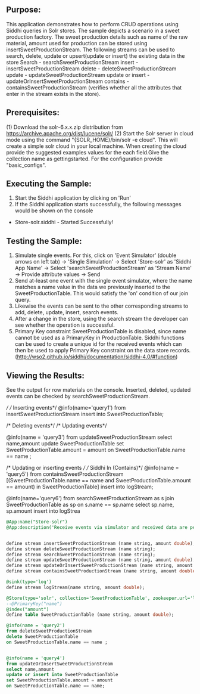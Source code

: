 

## Purpose:
This application demonstrates how to perform CRUD operations using Siddhi queries in Solr stores. The sample depicts a scenario in a sweet production factory. The sweet production details such as name of the raw material, amount used for production can be stored using insertSweetProductionStream. The following streams can be used to search, delete, update or upsert(update or insert) the existing data in the store
Search - searchSweetProductionStream
insert - insertSweetProductionStream
delete - deleteSweetProductionStream
update - updateSweetProductionStream
update or insert - updateOrInsertSweetProductionStream
contains - containsSweetProductionStream (verifies whether all the attributes that enter in the stream exists in the store).


## Prerequisites:
(1) Download the solr-6.x.x.zip distribution from https://archive.apache.org/dist/lucene/solr/
(2) Start the Solr server in cloud mode using the command "{SOLR_HOME}/bin/solr -e cloud". This will create a simple solr cloud in your local machine.
When creating the cloud provide the suggested examples values for the each field.Give the collection name as gettingstarted. For the configuration provide "basic_configs".

## Executing the Sample:
1) Start the Siddhi application by clicking on 'Run'
2) If the Siddhi application starts successfully, the following messages would be shown on the console
* Store-solr.siddhi - Started Successfully!

## Testing the Sample:
1) Simulate single events. For this, click on 'Event Simulator' (double arrows on left tab) -> 'Single Simulation' -> Select 'Store-solr' as 'Siddhi App Name' -> Select 'searchSweetProductionStream' as 'Stream Name' -> Provide attribute values -> Send
2) Send at-least one event with the single event simulator, where the name matches a name value in the data we previously inserted to the SweetProductionTable. This would satisfy the 'on' condition of our join query.
3) Likewise the events can be sent to the other corresponding streams to add, delete, update, insert, search events.
4) After a change in the store, using the search stream the developer can see whether the operation is successful.
5) Primary Key constraint SweetProductionTable is disabled, since name cannot be used as a PrimaryKey in ProductionTable.
Siddhi functions can be used to create a unique id for the received events which can then be used to apply Primary Key constraint on the data store records. (http://wso2.github.io/siddhi/documentation/siddhi-4.0/#function)

## Viewing the Results:
See the output for row materials on the console. Inserted, deleted, updated events can be checked by searchSweetProductionStream.

*/
/* Inserting events*/
@info(name='query1')
from insertSweetProductionStream
insert into SweetProductionTable;

/* Deleting events*/
/* Updating events*/

@info(name = 'query3')
from updateSweetProductionStream
select name,amount
update SweetProductionTable
set SweetProductionTable.amount = amount
on SweetProductionTable.name == name ;

/* Updating or inserting events */
/* Siddhi In (Contains)*/
@info(name = 'query5')
from containsSweetProductionStream
[(SweetProductionTable.name == name and SweetProductionTable.amount == amount) in SweetProductionTable]
insert into logStream;

@info(name='query6')
from searchSweetProductionStream as s join SweetProductionTable as sp
on s.name == sp.name
select sp.name, sp.amount
insert into logStrea
```sql
@App:name("Store-solr")
@App:description('Receive events via simulator and received data are persisted in store.')


define stream insertSweetProductionStream (name string, amount double);
define stream deleteSweetProductionStream (name string);
define stream searchSweetProductionStream (name string);
define stream updateSweetProductionStream (name string, amount double);
define stream updateOrInsertSweetProductionStream (name string, amount double);
define stream containsSweetProductionStream (name string, amount double);

@sink(type='log')
define stream logStream(name string, amount double);

@Store(type='solr', collection='SweetProductionTable', zookeeper.url='localhost:9983', shards='2', replicas='2', schema='name string stored,amount double stored')
--@PrimaryKey("name")
@index("amount")
define table SweetProductionTable (name string, amount double);

@info(name = 'query2')
from deleteSweetProductionStream
delete SweetProductionTable
on SweetProductionTable.name == name ;


@info(name = 'query4')
from updateOrInsertSweetProductionStream
select name,amount
update or insert into SweetProductionTable
set SweetProductionTable.amount = amount
on SweetProductionTable.name == name;
```